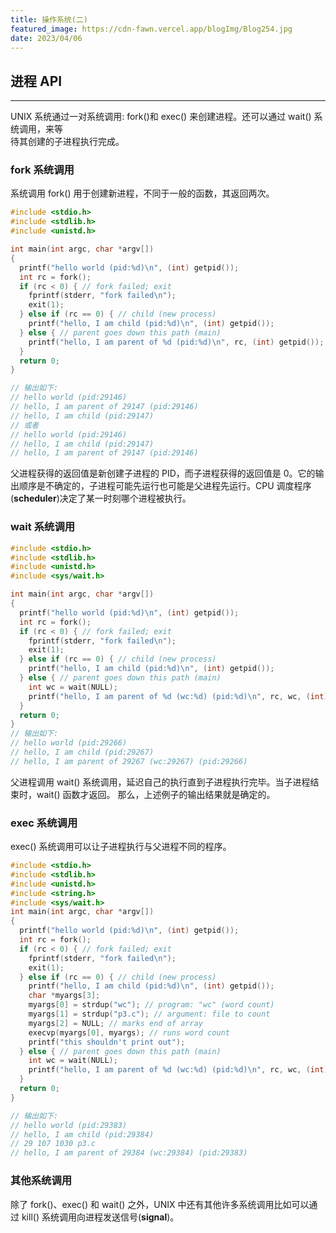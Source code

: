 ```yaml
---
title: 操作系统(二)
featured_image: https://cdn-fawn.vercel.app/blogImg/Blog254.jpg
date: 2023/04/06
---
```


## 进程 API
***  
UNIX 系统通过一对系统调用: fork()和 exec() 来创建进程。还可以通过 wait() 系统调用，来等  
待其创建的子进程执行完成。

### fork 系统调用
系统调用 fork() 用于创建新进程，不同于一般的函数，其返回两次。
``` c
#include <stdio.h>
#include <stdlib.h>
#include <unistd.h>

int main(int argc, char *argv[])
{
  printf("hello world (pid:%d)\n", (int) getpid());
  int rc = fork();
  if (rc < 0) { // fork failed; exit
    fprintf(stderr, "fork failed\n");
    exit(1);
  } else if (rc == 0) { // child (new process)
    printf("hello, I am child (pid:%d)\n", (int) getpid());
  } else { // parent goes down this path (main)
    printf("hello, I am parent of %d (pid:%d)\n", rc, (int) getpid());
  }
  return 0;
}

// 输出如下:
// hello world (pid:29146)
// hello, I am parent of 29147 (pid:29146)
// hello, I am child (pid:29147)
// 或者
// hello world (pid:29146)
// hello, I am child (pid:29147)
// hello, I am parent of 29147 (pid:29146)
```

父进程获得的返回值是新创建子进程的 PID，而子进程获得的返回值是 0。它的输出顺序是不确定的，子进程可能先运行也可能是父进程先运行。CPU 调度程序(**scheduler**)决定了某一时刻哪个进程被执行。

### wait 系统调用
``` c
#include <stdio.h>
#include <stdlib.h>
#include <unistd.h>
#include <sys/wait.h>

int main(int argc, char *argv[])
{
  printf("hello world (pid:%d)\n", (int) getpid());
  int rc = fork();
  if (rc < 0) { // fork failed; exit
    fprintf(stderr, "fork failed\n");
    exit(1);
  } else if (rc == 0) { // child (new process)
    printf("hello, I am child (pid:%d)\n", (int) getpid());
  } else { // parent goes down this path (main)
    int wc = wait(NULL);
    printf("hello, I am parent of %d (wc:%d) (pid:%d)\n", rc, wc, (int) getpid());
  }
  return 0;
}
// 输出如下: 
// hello world (pid:29266)
// hello, I am child (pid:29267)
// hello, I am parent of 29267 (wc:29267) (pid:29266)
```

父进程调用 wait() 系统调用，延迟自己的执行直到子进程执行完毕。当子进程结束时，wait() 函数才返回。
那么，上述例子的输出结果就是确定的。

### exec 系统调用
exec() 系统调用可以让子进程执行与父进程不同的程序。
``` c
#include <stdio.h>
#include <stdlib.h>
#include <unistd.h>
#include <string.h>
#include <sys/wait.h>
int main(int argc, char *argv[])
{
  printf("hello world (pid:%d)\n", (int) getpid());
  int rc = fork();
  if (rc < 0) { // fork failed; exit
    fprintf(stderr, "fork failed\n");
    exit(1);
  } else if (rc == 0) { // child (new process)
    printf("hello, I am child (pid:%d)\n", (int) getpid());
    char *myargs[3];
    myargs[0] = strdup("wc"); // program: "wc" (word count)
    myargs[1] = strdup("p3.c"); // argument: file to count
    myargs[2] = NULL; // marks end of array
    execvp(myargs[0], myargs); // runs word count
    printf("this shouldn't print out");
  } else { // parent goes down this path (main)
    int wc = wait(NULL);
    printf("hello, I am parent of %d (wc:%d) (pid:%d)\n", rc, wc, (int) getpid());
  }
  return 0;
}

// 输出如下: 
// hello world (pid:29383)
// hello, I am child (pid:29384)
// 29 107 1030 p3.c
// hello, I am parent of 29384 (wc:29384) (pid:29383)
```

### 其他系统调用
除了 fork()、exec() 和 wait() 之外，UNIX 中还有其他许多系统调用比如可以通过 kill() 系统调用向进程发送信号(**signal**)。